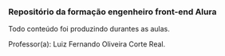 ### Repositório da formação engenheiro front-end Alura

Todo conteúdo foi produzindo durantes as aulas.

Professor(a): Luiz Fernando Oliveira Corte Real.

